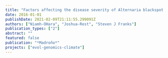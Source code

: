 ```yaml
---
title: "Factors affecting the disease severity of Alternaria blackspot in natural Brassica rapa populations on the California and Oregon coasts"
date: 2016-01-01
publishDate: 2021-02-09T21:11:55.299091Z
authors: ["Niamh-OHara", "Joshua-Rest", "Steven J Franks"]
publication_types: ["2"]
abstract: ""
featured: false
publication: "*Madroño*"
projects: ["evol-genomics-climate"] 
---
```


